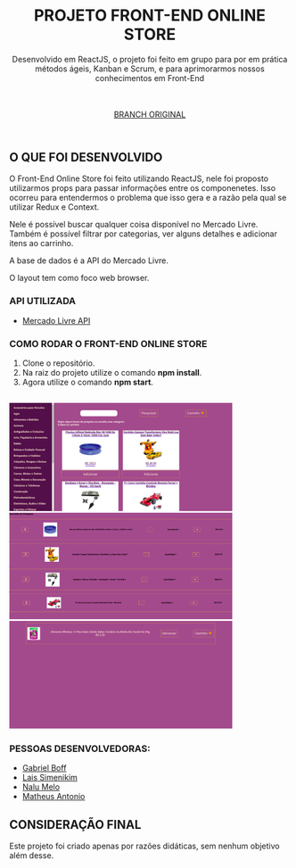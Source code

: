 <header>
  <h1>PROJETO FRONT-END ONLINE STORE</h1>  
    <p>Desenvolvido em ReactJS, o projeto foi feito em grupo para por em prática métodos ágeis, Kanban e Scrum, e para aprimorarmos nossos conhecimentos em Front-End</p>
    <br>
    <br>
    <a href="https://github.com/tryber/sd-011-project-frontend-online-store/tree/main-group-15">BRANCH ORIGINAL</a>
</header>

##

<main>
  <h2>O QUE FOI DESENVOLVIDO</h2>
  <p>O Front-End Online Store foi feito utilizando ReactJS, nele foi proposto utilizarmos props para passar informações entre os componenetes. Isso ocorreu para entendermos o problema que isso gera e a razão pela qual se utilizar Redux e Context.</p>

  <p>Nele é possível buscar qualquer coisa disponível no Mercado Livre. Também é possível filtrar por categorias, ver alguns detalhes e adicionar itens ao carrinho.</p>

  <p>A base de dados é a API do Mercado Livre.</p>
  
  <p>O layout tem como foco web browser.</p>
</main>

<section>
  <h3>API UTILIZADA</h3>
    <ul>
      <li><a href="https://developers.mercadolivre.com.br/pt_br/api-docs-pt-br">Mercado Livre API</a></li>
    </ul>
</section>

<section>
  <h3>COMO RODAR O FRONT-END ONLINE STORE</h3>
  <ol>
    <li>Clone o repositório.</li>
    <li>Na raiz do projeto utilize o comando <b>npm install</b>.</li>
    <li>Agora utilize o comando <b>npm start</b>.</li>
  </ol>
</section>

##

<img src="./screenshots/tela.png" width="400px" alt="Tela principal"/>
<img src="./screenshots/carrinho.png" width="400px" alt="Tela de detalhes"/>
<img src="./screenshots/detalhes.png" width="400px" alt="Tela de detalhes"/>

<section>
  <h3>PESSOAS DESENVOLVEDORAS:</h2>
    <ul>
      <li>
      <a href="https://github.com/gab-boff">Gabriel Boff</a>
      </li>
      <li>
      <a href="https://github.com/laissimenikim">Lais Simenikim</a>
      </li>
      <li>
      <a href="https://github.com/nalumelo">Nalu Melo</a>
      </li>
      <li>
      <a href="https://github.com/Zeonnatios">Matheus Antonio</a>
      </li>
    </ul>
</section>

<section>
  <h2>CONSIDERAÇÃO FINAL</h2>
  <p>Este projeto foi criado apenas por razões didáticas, sem nenhum objetivo além desse.</p>
</section>